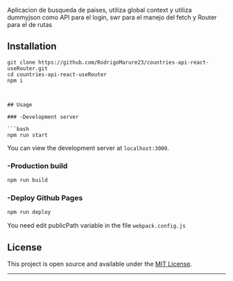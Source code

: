 Aplicacion de busqueda de paises, utiliza global context y utiliza dummyjson como API para el login, swr para el manejo del fetch y Router para el de rutas

## Installation

```
git clone https://github.com/RodrigoMarure23/countries-api-react-useRouter.git
cd countries-api-react-useRouter
npm i



## Usage

### -Development server

```bash
npm run start
```

You can view the development server at `localhost:3000`.

### -Production build

```bash
npm run build
```

### -Deploy Github Pages

```bash
npm run deploy
```
You need edit publicPath variable in the file `webpack.config.js`

## License

This project is open source and available under the [MIT License](LICENSE).
___
